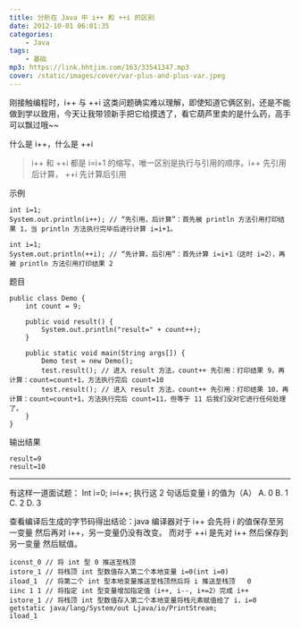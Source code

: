```yaml
---
title: 分析在 Java 中 i++ 和 ++i 的区别
date: 2012-10-01 06:01:35
categories:
    - Java
tags:
    - 基础
mp3: https://link.hhtjim.com/163/33541347.mp3
cover: /static/images/cover/var-plus-and-plus-var.jpeg
---
```

刚接触编程时，i++ 与 ++i 这类问题确实难以理解，即使知道它俩区别，还是不能做到学以致用，今天让我带领新手把它给摸透了，看它葫芦里卖的是什么药，高手可以飘过哦~~

什么是 i++，什么是 ++i
> i++ 和 ++i 都是 i=i+1 的缩写，唯一区别是执行与引用的顺序。i++ 先引用后计算，    ++i 先计算后引用

示例
```
int i=1;
System.out.println(i++); // “先引用，后计算”：首先被 println 方法引用打印结果 1，当 println 方法执行完毕后进行计算 i=i+1。
```
```
int i=1;
System.out.println(++i); // “先计算，后引用”：首先计算 i=i+1（这时 i=2），再被 println 方法引用打印结果 2

```

题目
```
public class Demo {
	int count = 9;

	public void result() {
		System.out.println("result=" + count++);
	}

	public static void main(String args[]) {
		Demo test = new Demo();
		test.result(); // 进入 result 方法，count++ 先引用：打印结果 9，再计算：count=count+1，方法执行完后 count=10
		test.result(); // 进入 result 方法，count++ 先引用：打印结果 10，再计算：count=count+1，方法执行完后 count=11，但等于 11 后我们没对它进行任何处理了。
	}
}
```
输出结果
```
result=9
result=10
```

<hr>
有这样一道面试题：
Int i=0; i=i++; 执行这 2 句话后变量 i 的值为（A）
A. 0 B. 1 C. 2 D. 3

查看编译后生成的字节码得出结论：java 编译器对于 i++ 会先将 i 的值保存至另一变量 然后再对 i++，另一变量仍没有改变。 而对于 ++i 是先对 i++ 然后保存到另一变量 然后赋值。
```
iconst_0 // 将 int 型 0 推送至栈顶
istore_1 // 将栈顶 int 型数值存入第二个本地变量 i=0(int i=0)
iload_1  // 将第二个 int 型本地变量推送至栈顶然后将 i 推送至栈顶   0
iinc 1 1 // 将指定 int 型变量增加指定值（i++, i--, i+=2）完成 i++
istore_1 // 将栈顶 int 型数值存入第二个本地变量将栈元素赋值给了 i，i=0
getstatic java/lang/System/out Ljava/io/PrintStream;
iload_1
```

